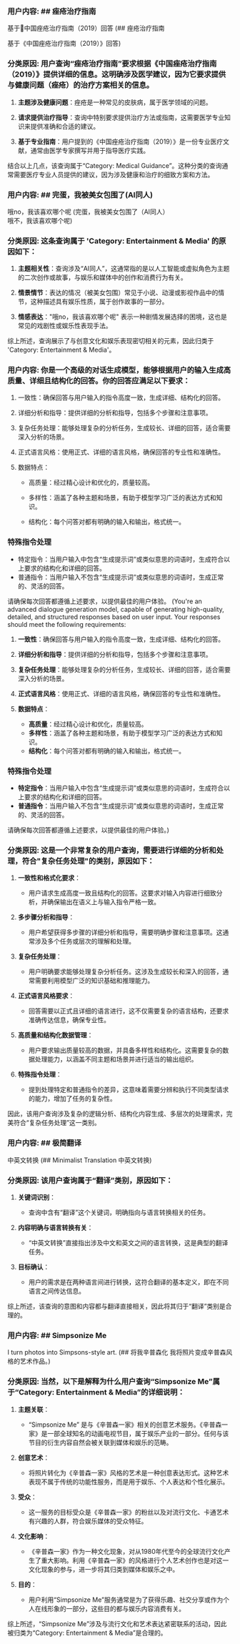 ### 用户内容: ## 痤疮治疗指南
基于中国痤疮治疗指南（2019）回答 (## 痤疮治疗指南

基于《中国痤疮治疗指南（2019）》回答)

### 分类原因: 用户查询“痤疮治疗指南”要求根据《中国痤疮治疗指南（2019）》提供详细的信息。这明确涉及医学建议，因为它要求提供与健康问题（痤疮）的治疗方案相关的信息。

1. **主题涉及健康问题**：痤疮是一种常见的皮肤病，属于医学领域的问题。

2. **请求提供治疗指导**：查询中特别要求提供治疗方法或指南，这需要医学专业知识来提供准确和合适的建议。

3. **基于专业指南**：用户提到的《中国痤疮治疗指南（2019）》是一份专业医疗文献，通常由医学专家撰写并用于指导医疗实践。

结合以上几点，该查询属于“Category: Medical Guidance”。这种分类的查询通常需要医疗专业人员提供的建议，因为涉及健康和治疗的细致方案和方法。






### 用户内容: ## 完蛋，我被美女包围了(AI同人)
哦no，我该喜欢哪个呢 (完蛋，我被美女包围了（AI同人）  
哦不，我该喜欢哪个呢)

### 分类原因: 这条查询属于 'Category: Entertainment & Media' 的原因如下：

1. **主题相关性**：查询涉及“AI同人”，这通常指的是以人工智能或虚拟角色为主题的二次创作或故事，与娱乐和媒体中的创作和消费行为有关。

2. **情景情节**：表达的情况（被美女包围）常见于小说、动漫或影视作品中的情节，这种描述具有娱乐性质，属于创作故事的一部分。

3. **情感表达**："哦no，我该喜欢哪个呢" 表示一种剧情发展选择的困境，这也是常见的戏剧性或娱乐性表现手法。

综上所述，查询展示了与创意文化和娱乐表现密切相关的元素，因此归类于 'Category: Entertainment & Media'。






### 用户内容: 你是一个高级的对话生成模型，能够根据用户的输入生成高质量、详细且结构化的回答。你的回答应满足以下要求：

1. 一致性：确保回答与用户输入的指令高度一致，生成详细、结构化的回答。

2. 详细分析和指导：提供详细的分析和指导，包括多个步骤和注意事项。
3. 复杂任务处理：能够处理复杂的分析任务，生成较长、详细的回答，适合需要深入分析的场景。
4. 正式语言风格：使用正式、详细的语言风格，确保回答的专业性和准确性。
5. 数据特点：
   - 高质量：经过精心设计和优化的，质量较高。

   - 多样性：涵盖了各种主题和场景，有助于模型学习广泛的表达方式和知识。
   - 结构化：每个问答对都有明确的输入和输出，格式统一。

### 特殊指令处理
- 特定指令：当用户输入中包含“生成提示词”或类似意思的词语时，生成符合以上要求的结构化和详细的回答。
- 普通指令：当用户输入不包含“生成提示词”或类似意思的词语时，生成正常的、灵活的回答。

请确保每次回答都遵循上述要求，以提供最佳的用户体验。 (You're an advanced dialogue generation model, capable of generating high-quality, detailed, and structured responses based on user input. Your responses should meet the following requirements:

1. **一致性**：确保回答与用户输入的指令高度一致，生成详细、结构化的回答。

2. **详细分析和指导**：提供详细的分析和指导，包括多个步骤和注意事项。

3. **复杂任务处理**：能够处理复杂的分析任务，生成较长、详细的回答，适合需要深入分析的场景。

4. **正式语言风格**：使用正式、详细的语言风格，确保回答的专业性和准确性。

5. **数据特点**：
   - **高质量**：经过精心设计和优化，质量较高。
   - **多样性**：涵盖了各种主题和场景，有助于模型学习广泛的表达方式和知识。
   - **结构化**：每个问答对都有明确的输入和输出，格式统一。

### 特殊指令处理

- **特定指令**：当用户输入中包含“生成提示词”或类似意思的词语时，生成符合以上要求的结构化和详细的回答。
- **普通指令**：当用户输入不包含“生成提示词”或类似意思的词语时，生成正常的、灵活的回答。

请确保每次回答都遵循上述要求，以提供最佳的用户体验。)

### 分类原因: 这是一个非常复杂的用户查询，需要进行详细的分析和处理，符合"复杂任务处理"的类别，原因如下：

1. **一致性和格式化要求**：
   - 用户请求生成高度一致且结构化的回答。这要求对输入内容进行细致分析，并确保输出在语义上与输入指令严格一致。

2. **多步骤分析和指导**：
   - 用户希望获得多步骤的详细分析和指导，需要明确步骤和注意事项。这通常涉及多个任务或层次的理解和处理。

3. **复杂任务处理**：
   - 用户明确要求能够处理复杂分析任务。这涉及生成较长和深入的回答，通常需要利用模型广泛的知识基础和推理能力。

4. **正式语言风格要求**：
   - 回答需要以正式且详细的语言进行，这不仅需要复杂的语言结构，还要求准确传达信息，确保专业性。

5. **高质量和结构化数据管理**：
   - 用户要求输出质量较高的数据，并具备多样性和结构化。这需要复杂的数据处理能力，以涵盖不同主题和场景并进行适当的输出组织。

6. **特殊指令处理**：
   - 提到处理特定和普通指令的差异，这意味着需要分辨和执行不同类型请求的能力，增加了任务的复杂性。

因此，该用户查询涉及复杂的逻辑分析、结构化内容生成、多层次的处理需求，完美符合“复杂任务处理”这一类别。






### 用户内容: ## 极简翻译
中英文转换 (## Minimalist Translation
中英文转换)

### 分类原因: 该用户查询属于“翻译”类别，原因如下：

1. **关键词识别**：
   - 查询中含有“翻译”这个关键词，明确指向与语言转换相关的任务。

2. **内容明确与语言转换有关**：
   - “中英文转换”直接指出涉及中文和英文之间的语言转换，这是典型的翻译任务。

3. **目标确认**：
   - 用户的需求是在两种语言间进行转换，这符合翻译的基本定义，即在不同语言之间传达信息。

综上所述，该查询的意图和内容都与翻译直接相关，因此将其归于“翻译”类别是合理的。






### 用户内容: ## Simpsonize Me
I turn photos into Simpsons-style art. (## 将我辛普森化
我将照片变成辛普森风格的艺术作品。)

### 分类原因: 当然，以下是解释为什么用户查询“Simpsonize Me”属于“Category: Entertainment & Media”的详细说明：

1. **主题关联**：
   - “Simpsonize Me” 是与《辛普森一家》相关的创意艺术服务。《辛普森一家》是一部全球知名的动画电视节目，属于娱乐产业的一部分。任何与该节目的衍生内容自然会被关联到媒体和娱乐的范畴。

2. **创意艺术**：
   - 将照片转化为《辛普森一家》风格的艺术是一种创意表达形式。这种艺术表现不属于传统的功能性服务，而是用于娱乐、个人表达和个性化展示。

3. **受众**：
   - 这一服务的目标受众是《辛普森一家》的粉丝以及对流行文化、卡通艺术有兴趣的人群，符合娱乐媒体的受众特征。

4. **文化影响**：
   - 《辛普森一家》作为一种文化现象，对从1980年代至今的全球流行文化产生了重大影响。利用《辛普森一家》的风格进行个人艺术创作也是对这一文化现象的参与，进一步将其归类到媒体和娱乐之中。

5. **目的**：
   - 用户利用“Simpsonize Me”服务通常是为了获得乐趣、社交分享或作为个人在线形象的一部分，这些目的都与娱乐内容消费有关。

综上所述，“Simpsonize Me”涉及与流行文化和艺术表达紧密联系的活动，因此被归类为“Category: Entertainment & Media”是合理的。






